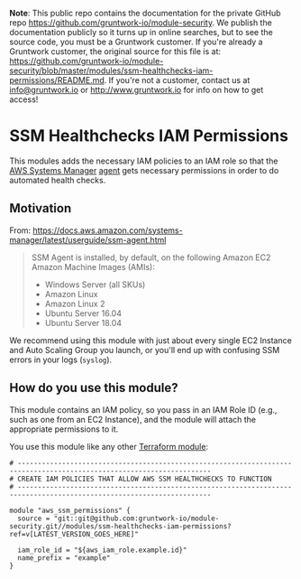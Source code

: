 **Note**: This public repo contains the documentation for the private GitHub repo <https://github.com/gruntwork-io/module-security>.
We publish the documentation publicly so it turns up in online searches, but to see the source code, you must be a Gruntwork customer.
If you're already a Gruntwork customer, the original source for this file is at: <https://github.com/gruntwork-io/module-security/blob/master/modules/ssm-healthchecks-iam-permissions/README.md>.
If you're not a customer, contact us at <info@gruntwork.io> or <http://www.gruntwork.io> for info on how to get access!

# SSM Healthchecks IAM Permissions

This modules adds the necessary IAM policies to an IAM role so that the [AWS Systems Manager](https://docs.aws.amazon.com/systems-manager/latest/userguide/what-is-systems-manager.html) [agent](https://docs.aws.amazon.com/systems-manager/latest/userguide/ssm-agent.html) gets necessary permissions in order to do automated health checks.

## Motivation 

From: https://docs.aws.amazon.com/systems-manager/latest/userguide/ssm-agent.html

> SSM Agent is installed, by default, on the following Amazon EC2 Amazon Machine Images (AMIs):
>
> - Windows Server (all SKUs)
> - Amazon Linux
> - Amazon Linux 2
> - Ubuntu Server 16.04
> - Ubuntu Server 18.04

We recommend using this module with just about every single EC2 Instance and Auto Scaling Group you launch, or you'll end up with confusing SSM errors in your logs (`syslog`).

## How do you use this module?

This module contains an IAM policy, so you pass in an IAM Role ID (e.g., such as one from an EC2 Instance), and the module will attach the appropriate permissions to it.

You use this module like any other [Terraform module](https://www.terraform.io/docs/modules/usage.html):

```hcl
# ----------------------------------------------------------------------------------------------------------------------
# CREATE IAM POLICIES THAT ALLOW AWS SSM HEALTHCHECKS TO FUNCTION
# ----------------------------------------------------------------------------------------------------------------------

module "aws_ssm_permissions" {
  source = "git::git@github.com:gruntwork-io/module-security.git//modules/ssm-healthchecks-iam-permissions?ref=v[LATEST_VERSION_GOES_HERE]"

  iam_role_id = "${aws_iam_role.example.id}"
  name_prefix = "example"
}
```

